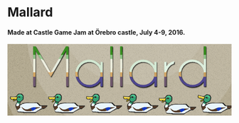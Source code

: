 # Mallard

#### Made at Castle Game Jam at Örebro castle, July 4-9, 2016.

![alt tag](https://raw.githubusercontent.com/tobnyl/Mallard/master/CJMMXVI/Assets/Textures/mallard.png)
